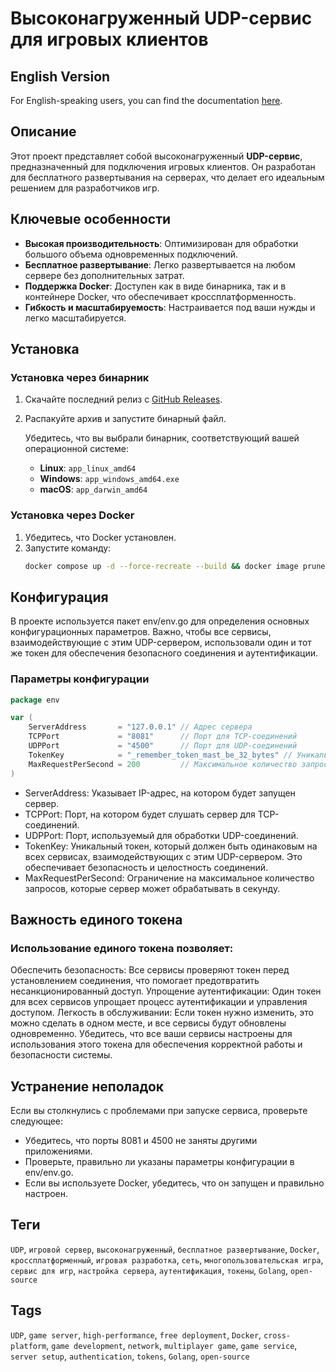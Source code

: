 # Высоконагруженный UDP-сервис для игровых клиентов

## English Version
For English-speaking users, you can find the documentation [here](https://github.com/ascenmmo/udp-connection/blob/stage/README.md).


## Описание

Этот проект представляет собой высоконагруженный **UDP-сервис**, предназначенный для подключения игровых клиентов. Он разработан для бесплатного развертывания на серверах, что делает его идеальным решением для разработчиков игр.

## Ключевые особенности

- **Высокая производительность**: Оптимизирован для обработки большого объема одновременных подключений.
- **Бесплатное развертывание**: Легко развертывается на любом сервере без дополнительных затрат.
- **Поддержка Docker**: Доступен как в виде бинарника, так и в контейнере Docker, что обеспечивает кроссплатформенность.
- **Гибкость и масштабируемость**: Настраивается под ваши нужды и легко масштабируется.

## Установка

### Установка через бинарник

1. Скачайте последний релиз с [GitHub Releases](ссылка_на_релиз).
2. Распакуйте архив и запустите бинарный файл.


   Убедитесь, что вы выбрали бинарник, соответствующий вашей операционной системе:
	- **Linux**: `app_linux_amd64`
	- **Windows**: `app_windows_amd64.exe`
	- **macOS**: `app_darwin_amd64`

### Установка через Docker

1. Убедитесь, что Docker установлен.
2. Запустите команду:
   ```bash
   docker compose up -d --force-recreate --build && docker image prune -f
	```

## Конфигурация

В проекте используется пакет env/env.go для определения основных конфигурационных параметров. Важно, чтобы все сервисы, взаимодействующие с этим UDP-сервером, использовали один и тот же токен для обеспечения безопасного соединения и аутентификации.

### Параметры конфигурации

```go
package env

var (
    ServerAddress       = "127.0.0.1" // Адрес сервера
    TCPPort             = "8081"      // Порт для TCP-соединений
    UDPPort             = "4500"      // Порт для UDP-соединений
    TokenKey            = "_remember_token_mast_be_32_bytes" // Уникальный токен для аутентификации
    MaxRequestPerSecond = 200         // Максимальное количество запросов в секунду
)
```

* ServerAddress: Указывает IP-адрес, на котором будет запущен сервер.
* TCPPort: Порт, на котором будет слушать сервер для TCP-соединений.
* UDPPort: Порт, используемый для обработки UDP-соединений.
* TokenKey: Уникальный токен, который должен быть одинаковым на всех сервисах, взаимодействующих с этим UDP-сервером. Это обеспечивает безопасность и целостность соединений.
* MaxRequestPerSecond: Ограничение на максимальное количество запросов, которые сервер может обрабатывать в секунду.


##  Важность единого токена
### Использование единого токена позволяет:

Обеспечить безопасность: Все сервисы проверяют токен перед установлением соединения, что помогает предотвратить несанкционированный доступ.
Упрощение аутентификации: Один токен для всех сервисов упрощает процесс аутентификации и управления доступом.
Легкость в обслуживании: Если токен нужно изменить, это можно сделать в одном месте, и все сервисы будут обновлены одновременно.
Убедитесь, что все ваши сервисы настроены для использования этого токена для обеспечения корректной работы и безопасности системы.


## Устранение неполадок

Если вы столкнулись с проблемами при запуске сервиса, проверьте следующее:

 - Убедитесь, что порты 8081 и 4500 не заняты другими приложениями.
  - Проверьте, правильно ли указаны параметры конфигурации в env/env.go.
  - Если вы используете Docker, убедитесь, что он запущен и правильно настроен.








## Теги

`UDP`, `игровой сервер`, `высоконагруженный`, `бесплатное развертывание`, `Docker`, `кроссплатформенный`, `игровая разработка`, `сеть`, `многопользовательская игра`, `сервис для игр`, `настройка сервера`, `аутентификация`, `токены`, `Golang`, `open-source`

## Tags

`UDP`, `game server`, `high-performance`, `free deployment`, `Docker`, `cross-platform`, `game development`, `network`, `multiplayer game`, `game service`, `server setup`, `authentication`, `tokens`, `Golang`, `open-source`
